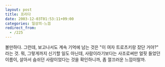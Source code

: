 ```yaml
---
layout: post
title: 프리다
date: 2003-12-03T01:53:11+09:00
categories: 일상의-느낌
redirect_from:
  - /225
---
```


볼만하다. 그런데, 보고나서도 계속 기억에 남는 것은 "이 여자 트로츠키랑 잤단 거야?" 라는 것. 뭐, 그렇게까지 신기할 일도 아닌데, 사람이라기보다는 사조로써만 얼핏 들었던 이름이, 살아서 숨쉬던 사람이었다는 것을 확인하니까, 좀 껄끄러운 느낌이랄까.
